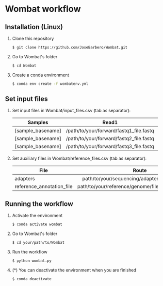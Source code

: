 # Wombat workflow

## Installation (Linux)

1. Clone this repository
    ```bash
    $ git clone https://github.com/JoseBarbero/Wombat.git
    ```
1. Go to Wombat's folder
    ```bash
    $ cd Wombat
    ```
1. Create a conda environment
    ```bash
    $ conda env create -f wombatenv.yml 
    ```
    
## Set input files 

1.  Set input files in Wombat/input_files.csv (tab as separator):

    | Samples        | Read1           | Read2  |
    | ------------- |:-------------:| -----:|
    | [sample_basename]  | /path/to/your/forward/fastq1_file.fastq | /path/to/your/reverse/fastq1_file.fastq |
    | [sample_basename]  | /path/to/your/forward/fastq2_file.fastq | /path/to/your/reverse/fastq2_file.fastq |
    | [sample_basename]  | /path/to/your/forward/fastq3_file.fastq | /path/to/your/reverse/fastq3_file.fastq |
   
1.  Set auxiliary files in Wombat/reference_files.csv (tab as separator):

    | File        | Route           |
    | ------------- |:-------------:|
    | adapters  | path/to/your/sequencing/adapters/file/adapters.fa |
    | reference_annotation_file  | path/to/your/reference/genome/file/NCTC11168.fasta |

## Running the workflow

1. Activate the environment
    ```bash
    $ conda activate wombat
    ```
1. Go to Wombat's folder
    ```bash
    $ cd your/path/to/Wombat
    ```
1. Run the workflow
    ```bash
    $ python wombat.py
    ```
1. \(*) You can deactivate the environment when you are finished
    ```bash
    $ conda deactivate
    ```
